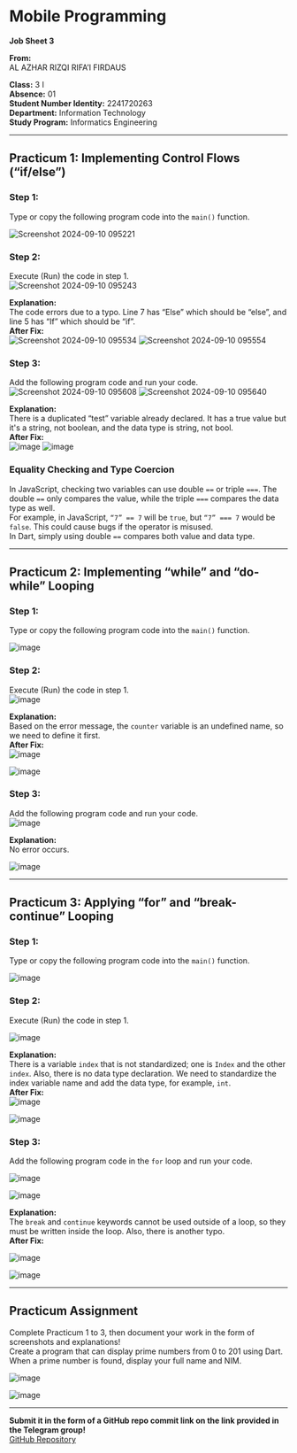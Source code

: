 # Mobile Programming  
**Job Sheet 3**  

**From:**  
AL AZHAR RIZQI RIFA’I FIRDAUS  

**Class:** 3 I  
**Absence:** 01  
**Student Number Identity:** 2241720263  
**Department:** Information Technology  
**Study Program:** Informatics Engineering  

---

## Practicum 1: Implementing Control Flows (“if/else”)

### Step 1:  
Type or copy the following program code into the `main()` function.

![Screenshot 2024-09-10 095221](https://github.com/user-attachments/assets/a90a8e68-a661-4fca-8e1f-9e2062d9350c)


### Step 2:  
Execute (Run) the code in step 1.  
![Screenshot 2024-09-10 095243](https://github.com/user-attachments/assets/df354d7e-c0b0-478b-8a4b-0cc6b50b5fca)

**Explanation:**  
The code errors due to a typo. Line 7 has “Else” which should be “else”, and line 5 has “If” which should be “if”.  
**After Fix:**  
![Screenshot 2024-09-10 095534](https://github.com/user-attachments/assets/56ef3e07-3cea-40d6-a971-928203552e68)
![Screenshot 2024-09-10 095554](https://github.com/user-attachments/assets/fa69e1a9-0ee4-4e53-9fbe-f2d5eb895f57)


### Step 3:  
Add the following program code and run your code.  
![Screenshot 2024-09-10 095608](https://github.com/user-attachments/assets/6dbdf61f-2d57-48c0-a3b2-cce57d833179)
![Screenshot 2024-09-10 095640](https://github.com/user-attachments/assets/825f245f-a279-456a-a1f6-1900a76df065)

**Explanation:**  
There is a duplicated “test” variable already declared. It has a true value but it's a string, not boolean, and the data type is string, not bool.  
**After Fix:**  
![image](https://github.com/user-attachments/assets/b1d73179-af77-4be8-91c2-13e5a2a6f74f)
![image](https://github.com/user-attachments/assets/b01b72c2-138e-44ab-b99b-b9c5f4b557a4)


### Equality Checking and Type Coercion  
In JavaScript, checking two variables can use double `==` or triple `===`. The double `==` only compares the value, while the triple `===` compares the data type as well.  
For example, in JavaScript, `“7” == 7` will be `true`, but `“7” === 7` would be `false`. This could cause bugs if the operator is misused.  
In Dart, simply using double `==` compares both value and data type.

---

## Practicum 2: Implementing “while” and “do-while” Looping

### Step 1:  
Type or copy the following program code into the `main()` function.

![image](https://github.com/user-attachments/assets/a9ce3c41-acd7-4d6c-95a8-9900be877004)


### Step 2:  
Execute (Run) the code in step 1.  
![image](https://github.com/user-attachments/assets/f37d5adf-812e-4882-bf1d-490d87684919)

**Explanation:**  
Based on the error message, the `counter` variable is an undefined name, so we need to define it first.  
**After Fix:**  
![image](https://github.com/user-attachments/assets/8eb21557-ec7d-4479-b944-8549a1aeaa77)

![image](https://github.com/user-attachments/assets/eada2e6e-5226-4c80-96a6-678b82417671)


### Step 3:  
Add the following program code and run your code.  
![image](https://github.com/user-attachments/assets/f5177ec7-e0ec-46fd-a8fe-2d91ad335c76)

**Explanation:**  
No error occurs.

![image](https://github.com/user-attachments/assets/1402f577-45d2-45f2-878f-185590159add)


---

## Practicum 3: Applying “for” and “break-continue” Looping

### Step 1:  
Type or copy the following program code into the `main()` function.

![image](https://github.com/user-attachments/assets/18970b39-c402-478e-8aee-41462f4a6c75)


### Step 2:  
Execute (Run) the code in step 1.  

![image](https://github.com/user-attachments/assets/fc483c3e-c129-4869-8556-7f368bbf3362)

**Explanation:**  
There is a variable `index` that is not standardized; one is `Index` and the other `index`. Also, there is no data type declaration. We need to standardize the index variable name and add the data type, for example, `int`.  
**After Fix:**  
![image](https://github.com/user-attachments/assets/92917615-63f3-40db-8317-46817e0e0511)

![image](https://github.com/user-attachments/assets/c84db28a-621e-4521-b53d-1ae699a292f9)


### Step 3:  
Add the following program code in the `for` loop and run your code.  

![image](https://github.com/user-attachments/assets/c07c6960-3ff0-49e5-a6fd-28422234057d)

![image](https://github.com/user-attachments/assets/dadfaeac-30ad-4766-81e0-ddb2069fe9bb)

**Explanation:**  
The `break` and `continue` keywords cannot be used outside of a loop, so they must be written inside the loop. Also, there is another typo.  
**After Fix:**  

![image](https://github.com/user-attachments/assets/c8945ced-8e3f-4a97-a764-3892a2846300)

![image](https://github.com/user-attachments/assets/99d69b92-9e0c-4e39-bb6e-b565bea8ac60)


---

## Practicum Assignment  
Complete Practicum 1 to 3, then document your work in the form of screenshots and explanations!  
Create a program that can display prime numbers from 0 to 201 using Dart. When a prime number is found, display your full name and NIM.

![image](https://github.com/user-attachments/assets/ce037180-a72f-4e10-b013-7d30fb49918e)

![image](https://github.com/user-attachments/assets/8494001c-1116-427c-a2e3-448855a9828a)

---

**Submit it in the form of a GitHub repo commit link on the link provided in the Telegram group!**  
[GitHub Repository](https://github.com/zharsuke/mobile-programming.git)  
